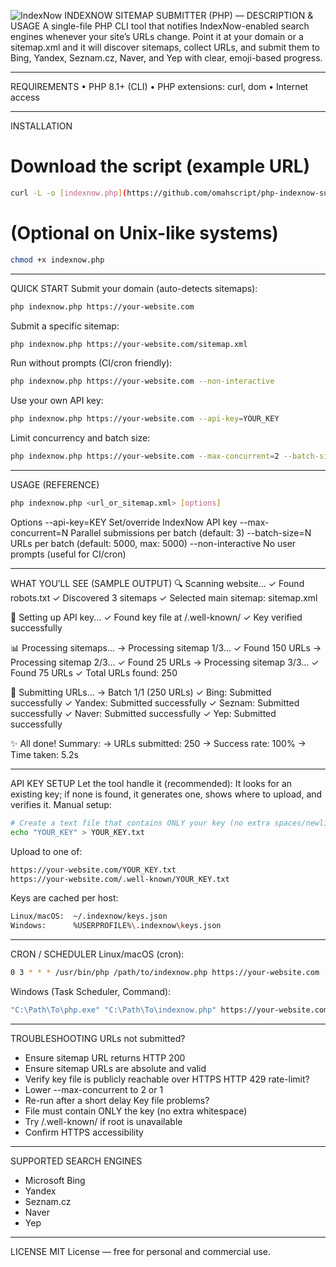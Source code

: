 ![IndexNow](https://github.com/user-attachments/assets/e19fc198-dda8-4269-896d-5e13d90fc99d)
INDEXNOW SITEMAP SUBMITTER (PHP) — DESCRIPTION & USAGE
A single-file PHP CLI tool that notifies IndexNow-enabled search engines whenever your site’s URLs change.
Point it at your domain or a sitemap.xml and it will discover sitemaps, collect URLs, and submit them to Bing, Yandex, Seznam.cz, Naver, and Yep with clear, emoji-based progress.
________________________________________
REQUIREMENTS
•	PHP 8.1+ (CLI)
•	PHP extensions: curl, dom
•	Internet access
________________________________________
INSTALLATION
# Download the script (example URL)
```bash
curl -L -o [indexnow.php](https://github.com/omahscript/php-indexnow-submitter/blob/main/indexnow.php) https://example.com/path/to/indexnow.php
```


# (Optional on Unix-like systems)
```bash
chmod +x indexnow.php
```

________________________________________
QUICK START
Submit your domain (auto-detects sitemaps):
```bash
php indexnow.php https://your-website.com
```

Submit a specific sitemap:
```bash
php indexnow.php https://your-website.com/sitemap.xml
```

Run without prompts (CI/cron friendly):
```bash
php indexnow.php https://your-website.com --non-interactive
```

Use your own API key:
```bash
php indexnow.php https://your-website.com --api-key=YOUR_KEY
```

Limit concurrency and batch size:
```bash
php indexnow.php https://your-website.com --max-concurrent=2 --batch-size=2000
```

________________________________________
USAGE (REFERENCE)
```bash
php indexnow.php <url_or_sitemap.xml> [options]
```

Options
--api-key=KEY          Set/override IndexNow API key
--max-concurrent=N     Parallel submissions per batch (default: 3)
--batch-size=N         URLs per batch (default: 5000, max: 5000)
--non-interactive      No user prompts (useful for CI/cron)
________________________________________
WHAT YOU’LL SEE (SAMPLE OUTPUT)
🔍 Scanning website...
  ✓ Found robots.txt
  ✓ Discovered 3 sitemaps
  ✓ Selected main sitemap: sitemap.xml

🔑 Setting up API key...
  ✓ Found key file at /.well-known/
  ✓ Key verified successfully

📊 Processing sitemaps...
  → Processing sitemap 1/3...
    ✓ Found 150 URLs
  → Processing sitemap 2/3...
    ✓ Found 25 URLs
  → Processing sitemap 3/3...
    ✓ Found 75 URLs
  ✓ Total URLs found: 250

🚀 Submitting URLs...
  → Batch 1/1 (250 URLs)
    ✓ Bing: Submitted successfully
    ✓ Yandex: Submitted successfully
    ✓ Seznam: Submitted successfully
    ✓ Naver: Submitted successfully
    ✓ Yep: Submitted successfully

✨ All done! Summary:
  → URLs submitted: 250
  → Success rate: 100%
  → Time taken: 5.2s
________________________________________
API KEY SETUP
Let the tool handle it (recommended): It looks for an existing key; if none is found, it generates one, shows where to upload, and verifies it.
Manual setup:
```bash
# Create a text file that contains ONLY your key (no extra spaces/newlines)
echo "YOUR_KEY" > YOUR_KEY.txt
```

Upload to one of:
```bash
https://your-website.com/YOUR_KEY.txt
https://your-website.com/.well-known/YOUR_KEY.txt
```

Keys are cached per host:
```bash
Linux/macOS:  ~/.indexnow/keys.json
Windows:      %USERPROFILE%\.indexnow\keys.json
```

________________________________________
CRON / SCHEDULER
Linux/macOS (cron):
```bash
0 3 * * * /usr/bin/php /path/to/indexnow.php https://your-website.com --non-interactive >> /var/log/indexnow.log 2>&1
```
Windows (Task Scheduler, Command):
```bash
"C:\Path\To\php.exe" "C:\Path\To\indexnow.php" https://your-website.com --non-interactive
```
________________________________________
TROUBLESHOOTING
URLs not submitted?
- Ensure sitemap URL returns HTTP 200
- Ensure sitemap URLs are absolute and valid
- Verify key file is publicly reachable over HTTPS
HTTP 429 rate-limit?
- Lower --max-concurrent to 2 or 1
- Re-run after a short delay
Key file problems?
- File must contain ONLY the key (no extra whitespace)
- Try /.well-known/ if root is unavailable
- Confirm HTTPS accessibility
________________________________________
SUPPORTED SEARCH ENGINES
- Microsoft Bing
- Yandex
- Seznam.cz
- Naver
- Yep
________________________________________
LICENSE
MIT License — free for personal and commercial use.


